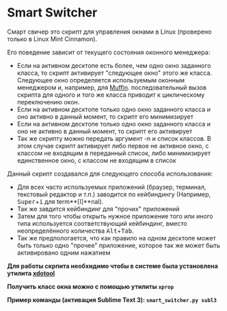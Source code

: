 Smart Switcher
==============

Смарт свичер это скрипт для управления окнами в Linux (проверено только в Linux Mint Cinnamon). 

Его поведение зависит от текущего состояния оконного менеджера:
 * Если на активном десктопе есть более, чем одно окно заданного класса, то скрипт активирует "следующее окно" этого же класса. Следующее окно определяется используемым оконным менеджером и, например, для [Muffin](https://github.com/linuxmint/muffin).
   последовательный вызов скрипта для одного и того же класса приводит к циклическому переключению окон.
 * Если на активном десктопе только одно окно заданного класса и оно активно в данный момент, то скрипт его минимизирует
 * Если на активном десктопе только одно окно заданного класса и оно не активно в данный момент, то скрипт его активирует
 * Так же скрипту можно передать аргумент -n и список классов. В этом случае скрипт активирует либо первое не активное окно, с классом не входящим в переданный список, 
   либо минимизирует единственное окно, с классом не входящим в список

Данный скрипт создавался для следующего способа использования:
 * Для всех часто используемых приложений (браузер, терминал, текстовый редактор и т.п.) заводится по кейбиндингу (Например, <kbd>Super</kbd>+<kbd>i</kbd> для term**[I]**nal).
 * Так же завдится кейбиндинг для "прочих" приложений
 * Затем для того чтобы открыть нужное приложение того или иного типа используется соответствующий кейбиндинг, вместо неопределённого количества <kbd>Alt</kbd>+<kbd>Tab</kbd>.
 * Так же предпологается, что как правило на одном десктопе может быть только одно "прочее" приложение, которое так же может быть активировано одним нажатием

**Для работы скрпита необхидимо чтобы в системе была установлена утилита [xdotool](https://github.com/jordansissel/xdotool)**

**Получить класс окна можно с помощью утилиты `xprop`**

**Пример команды (активация Sublime Text 3): `smart_switcher.py subl3`**
